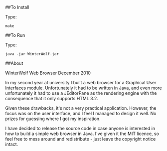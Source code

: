 ##To Install

Type:

```
make
```

##To Run

Type:

```
java -jar WinterWolf.jar
```

##About

WinterWolf Web Browser
December 2010

In my second year at university I built a web browser for a Graphical User Interfaces module. Unfortunately it had to be written in Java, and even more unfortunately it had to use a JEditorPane as the rendering engine with the consequence that it only supports HTML 3.2.

Given these drawbacks, it's not a very practical application. However, the focus was on the user interface, and I feel I managed to design it well. No prizes for guessing where I got my inspiration.

I have decided to release the source code in case anyone is interested in how to build a simple web browser in Java. I've given it the MIT licence, so feel free to mess around and redistribute - just leave the copyright notice intact.